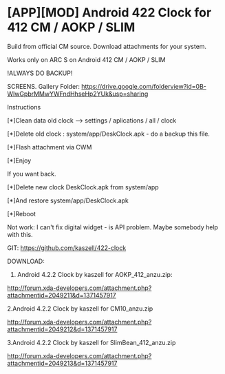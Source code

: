  [APP][MOD] Android 422 Clock for 412 CM / AOKP / SLIM
=========

Build from official CM source. Download attachments for your system.

Works only on ARC S on Android 412 CM / AOKP / SLIM

!ALWAYS DO BACKUP!

SCREENS. Gallery Folder: https://drive.google.com/folderview?id=0B-WlwGpbrMMwYWFndHhseHp2YUk&usp=sharing

Instructions


[*]Clean data old clock --> settings / aplications / all / clock


[*]Delete old clock : system/app/DeskClock.apk - do a backup this file.

[*]Flash attachment via CWM

[*]Enjoy


If you want back. 


[*]Delete new clock DeskClock.apk from system/app

[*]And restore system/app/DeskClock.apk

[*]Reboot



Not work:
I can't fix digital widget - is API problem. Maybe somebody help with this.


GIT: https://github.com/kaszell/422-clock

DOWNLOAD:

1. Android 4.2.2 Clock by kaszell for AOKP_412_anzu.zip:

http://forum.xda-developers.com/attachment.php?attachmentid=2049211&d=1371457917


2.Android 4.2.2 Clock by kaszell for CM10_anzu.zip 

http://forum.xda-developers.com/attachment.php?attachmentid=2049212&d=1371457917


3.Android 4.2.2 Clock by kaszell for SlimBean_412_anzu.zip

http://forum.xda-developers.com/attachment.php?attachmentid=2049213&d=1371457917
